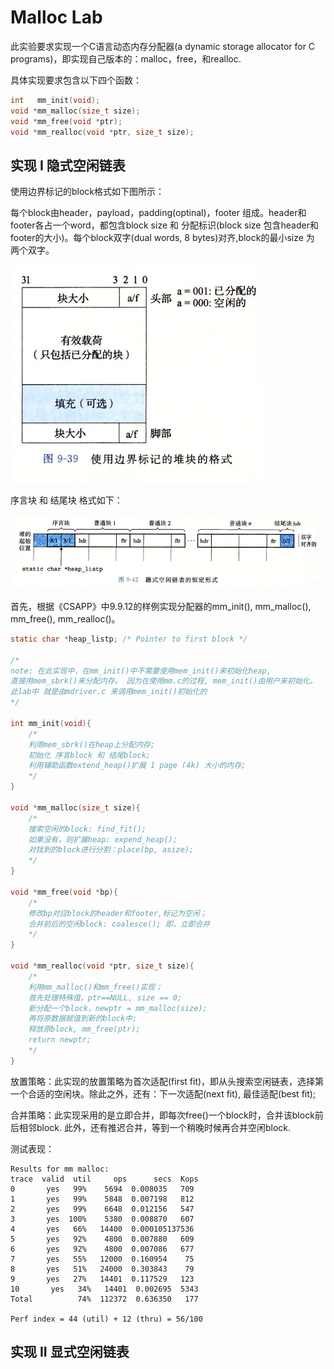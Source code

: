 # Malloc Lab
此实验要求实现一个C语言动态内存分配器(a dynamic storage allocator for C programs)，即实现自己版本的：malloc，free，和realloc.

具体实现要求包含以下四个函数：
```c
int   mm_init(void);
void *mm_malloc(size_t size);
void *mm_free(void *ptr);
void *mm_realloc(void *ptr, size_t size);
```

## 实现 I 隐式空闲链表


使用边界标记的block格式如下图所示：

每个block由header，payload，padding(optinal)，footer 组成。header和footer各占一个word，都包含block size 和 分配标识(block size 包含header和footer的大小)。每个block双字(dual words, 8 bytes)对齐,block的最小size 为 两个双字。

![block_format](images/block_format.PNG)

序言块 和 结尾块 格式如下：

![序言块](images/序言块.PNG)



首先，根据《CSAPP》中9.9.12的样例实现分配器的mm_init(), mm_malloc(), mm_free(), mm_realloc()。 

```C
static char *heap_listp; /* Pointer to first block */

/* 
note: 在此实现中，在mm_init()中不需要使用mem_init()来初始化heap, 
直接用mem_sbrk()来分配内存。 因为在使用mm.c的过程, mem_init()由用户来初始化。 
此lab中 就是由mdriver.c 来调用mem_init()初始化的 
*/

int mm_init(void){
    /*
    利用mem_sbrk()在heap上分配内存;
    初始化 序言block 和 结尾block;
    利用辅助函数extend_heap()扩展 1 page (4k) 大小的内存; 
    */
}

void *mm_malloc(size_t size){
    /*
    搜索空闲的block: find_fit(); 
    如果没有，则扩展heap: expend_heap();
    对找到的block进行分割：place(bp, asize);
    */
}

void *mm_free(void *bp){
    /*
    修改bp对应block的header和footer,标记为空闲；
    合并前后的空闲block: coalesce(); 即，立即合并
    */
}

void *mm_realloc(void *ptr, size_t size){
    /*
    利用mm_malloc()和mm_free()实现；
    首先处理特殊值，ptr==NULL, size == 0;
    新分配一个block，newptr = mm_malloc(size);
    再将原数据赋值到新的block中;
    释放原block, mm_free(ptr);
    return newptr;
    */
}
```

放置策略：此实现的放置策略为首次适配(first fit)，即从头搜索空闲链表，选择第一个合适的空闲块。除此之外，还有：下一次适配(next fit), 最佳适配(best fit);

合并策略：此实现采用的是立即合并，即每次free()一个block时，合并该block前后相邻block. 此外，还有推迟合并，等到一个稍晚时候再合并空闲block.

测试表现：

    Results for mm malloc:
    trace  valid  util     ops      secs  Kops
    0       yes   99%    5694  0.008035   709
    1       yes   99%    5848  0.007198   812
    2       yes   99%    6648  0.012156   547
    3       yes  100%    5380  0.008870   607
    4       yes   66%   14400  0.000105137536
    5       yes   92%    4800  0.007880   609
    6       yes   92%    4800  0.007086   677
    7       yes   55%   12000  0.160954    75
    8       yes   51%   24000  0.303843    79
    9       yes   27%   14401  0.117529   123
    10       yes   34%   14401  0.002695  5343
    Total          74%  112372  0.636350   177
    
    Perf index = 44 (util) + 12 (thru) = 56/100
    
## 实现 II 显式空闲链表


